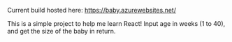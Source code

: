 Current build hosted here: https://baby.azurewebsites.net/

This is a simple project to help me learn React! Input age in weeks (1 to 40), and get the size of the baby in return.
